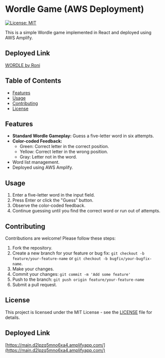 # Wordle Game (AWS Deployment)

[![License: MIT](https://img.shields.io/badge/License-MIT-yellow.svg)](https://opensource.org/licenses/MIT)

This is a simple Wordle game implemented in React and deployed using AWS Amplify.

## Deployed Link

[WORDLE by Roni](https://main.d31onown0apcrr.amplifyapp.com)

## Table of Contents

* [Features](#features)
* [Usage](#usage)
* [Contributing](#contributing)
* [License](#license)

## Features

* **Standard Wordle Gameplay:** Guess a five-letter word in six attempts.
* **Color-coded Feedback:**
    * Green: Correct letter in the correct position.
    * Yellow: Correct letter in the wrong position.
    * Gray: Letter not in the word.
* Word list management.
* Deployed using AWS Amplify.

## Usage

1.  Enter a five-letter word in the input field.
2.  Press Enter or click the "Guess" button.
3.  Observe the color-coded feedback.
4.  Continue guessing until you find the correct word or run out of attempts.

## Contributing

Contributions are welcome! Please follow these steps:

1.  Fork the repository.
2.  Create a new branch for your feature or bug fix: `git checkout -b feature/your-feature-name` or `git checkout -b bugfix/your-bugfix-name`.
3.  Make your changes.
4.  Commit your changes: `git commit -m 'Add some feature'`
5.  Push to the branch: `git push origin feature/your-feature-name`
6.  Submit a pull request.

## License

This project is licensed under the MIT License - see the [LICENSE](LICENSE) file for details.

## Deployed Link

[https://main.d2lpzq5mno6xa4.amplifyapp.com/](https://main.d2lpzq5mno6xa4.amplifyapp.com/)
